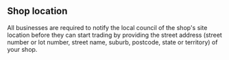 ## Shop location

All businesses are required to notify the local council of the shop's site location before they can start trading by providing the street address (street number or lot number, street name, suburb, postcode, state or territory) of your shop.